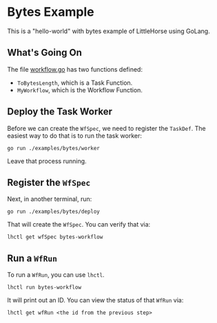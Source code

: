 # Bytes Example

This is a "hello-world" with bytes example of LittleHorse using GoLang.

## What's Going On

The file [workflow.go](./workflow.go) has two functions defined:

- `ToBytesLength`, which is a Task Function.
- `MyWorkflow`, which is the Workflow Function.

## Deploy the Task Worker

Before we can create the `WfSpec`, we need to register the `TaskDef`. The easiest way to do that is to run the task worker:

```
go run ./examples/bytes/worker
```

Leave that process running.

## Register the `WfSpec`

Next, in another terminal, run:

```
go run ./examples/bytes/deploy
```

That will create the `WfSpec`. You can verify that via:

```
lhctl get wfSpec bytes-workflow
```

## Run a `WfRun`

To run a `WfRun`, you can use `lhctl`.

```
lhctl run bytes-workflow
```

It will print out an ID. You can view the status of that `WfRun` via:

```
lhctl get wfRun <the id from the previous step>
```

